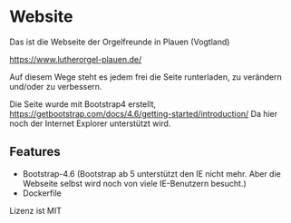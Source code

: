 # Website
Das ist die Webseite der Orgelfreunde in Plauen (Vogtland)

https://www.lutherorgel-plauen.de/

Auf diesem Wege steht es jedem frei die Seite runterladen, zu verändern und/oder zu verbessern.

Die Seite wurde mit Bootstrap4 erstellt, https://getbootstrap.com/docs/4.6/getting-started/introduction/
Da hier noch der Internet Explorer unterstützt wird.

## Features
* Bootstrap-4.6 (Bootstrap ab 5 unterstützt den IE nicht mehr. Aber die Webseite selbst wird noch von viele IE-Benutzern besucht.)
* Dockerfile

Lizenz ist MIT
